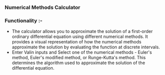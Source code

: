 ### Numerical Methods Calculator

### Functionality :-
- The calculator allows you to approximate the solution of a first-order ordinary differential equation using different numerical methods. It provides a visual representation of how the numerical methods approximate the solution by evaluating the function at discrete intervals.
- Enter Valin inputs and Select one of the numerical methods - Euler's method, Euler's modified method, or Runge-Kutta's method. This determines the algorithm used to approximate the solution of the differential equation.
